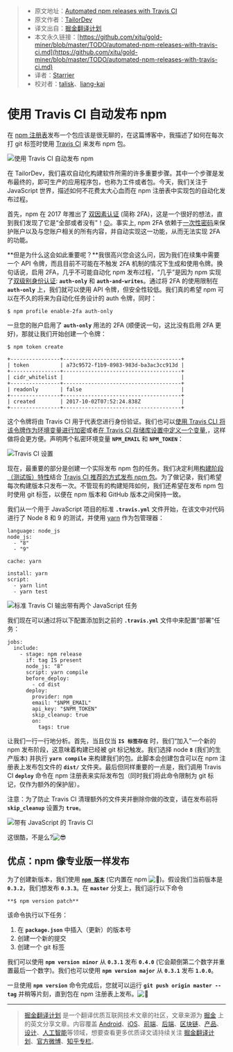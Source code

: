 > * 原文地址：[Automated npm releases with Travis CI](https://tailordev.fr/blog/2018/03/15/automated-npm-releases-with-travis-ci/)
> * 原文作者：[TailorDev](https://tailordev.fr)
> * 译文出自：[掘金翻译计划](https://github.com/xitu/gold-miner)
> * 本文永久链接：[https://github.com/xitu/gold-miner/blob/master/TODO/automated-npm-releases-with-travis-ci.md](https://github.com/xitu/gold-miner/blob/master/TODO/automated-npm-releases-with-travis-ci.md)
> * 译者：[Starrier](https://github.com/Starriers)
> * 校对者：[talisk](https://github.com/talisk)、[liang-kai](https://github.com/liang-kai)

# 使用 Travis CI 自动发布 npm 

在 [npm 注册表](https://www.npmjs.com/)发布一个包应该是很无聊的，在这篇博客中，我描述了如何在每次打 git 标签时使用 [Travis CI](https://travis-ci.org/) 来发布 npm 包。

![使用 Travis CI 自动发布 npm](https://tailordev.fr/img/post/2018/03/automated-npm-releases.png)

在 TailorDev，我们喜欢自动化构建软件所需的许多重要步骤。其中一个步骤是发布最终的，即可生产的应用程序包，也称为工件或者包。今天，我们关注于 JavaScript 世界，描述如何不花费太大心血而在 npm 注册表中实现包的自动化发布过程。

首先，npm 在 2017 年推出了 [双因素认证](https://docs.npmjs.com/getting-started/using-two-factor-authentication) (简称 2FA)，这是一个很好的想法，直到我们发现了它是“全部或者没有”！[:confused:](https://assets.github.com/images/icons/emoji/unicode/1f615.png ":confused:")。事实上, npm 2FA 依赖于[一次性密码](https://en.wikipedia.org/wiki/One-time_password)来保护账户以及与您账户相关的所有内容，并自动实现这一功能，从而无法实现 2FA 的功能。

**但是为什么这会如此重要呢？**我很高兴您会这么问，因为我们在续集中需要一个 API 令牌，而且目前不可能在不触发 2FA 机制的情况下生成和使用令牌。换句话说，启用 2FA，几乎不可能自动化 npm 发布过程，“几乎”是因为 npm 实现了[双级别身份认证](https://docs.npmjs.com/getting-started/using-two-factor-authentication#levels-of-authentication): **`auth-only`**  和 **`auth-and-writes`**。通过将 2FA 的使用限制在 **`auth-only`** 上，我们就可以使用 API 令牌，但安全性较低。我们真的希望 npm 可以在不久的将来为自动化任务设计的 auth 令牌，同时：

```
$ npm profile enable-2fa auth-only
```

一旦您的账户启用了 **`auth-only`** 用法的 2FA (顺便说一句，这比没有启用 2FA 更好)，那就让我们开始创建一个令牌：

```
$ npm token create

+----------------+--------------------------------------+
| token          | a73c9572-f1b9-8983-983d-ba3ac3cc913d |
+----------------+--------------------------------------+
| cidr_whitelist |                                      |
+----------------+--------------------------------------+
| readonly       | false                                |
+----------------+--------------------------------------+
| created        | 2017-10-02T07:52:24.838Z             |
+----------------+--------------------------------------+
```

这个令牌将由 Travis CI 用于代表您进行身份验证。我们也可以[使用 Travis CLI 将该令牌作为环境变量进行加密](https://docs.travis-ci.com/user/environment-variables/#Encrypting-environment-variables)或者[在 Travis CI 存储库设置中定义一个变量](https://docs.travis-ci.com/user/environment-variables/#Defining-Variables-in-Repository-Settings),，这样做将会更方便。声明两个私密环境变量 **`NPM_EMAIL`** 和 **`NPM_TOKEN`**：

![Travis CI 设置](https://tailordev.fr/img/post/2018/03/travis-ci-settings.png)

现在，最重要的部分是创建一个实际发布 npm 包的任务。我们决定利用[构建阶段（测试版）特性](https://docs.travis-ci.com/user/build-stages/)结合 [Travis CI 推荐的方式发布 npm 包](https://docs.travis-ci.com/user/deployment/npm/)。为了做记录，我们希望每次构建版本只发布一次。不管现有的构建矩阵如何，我们还希望在发布 npm 包时使用 git 标签，以便在 npm 版本和 GitHub 版本之间保持一致。

我们从一个用于 JavaScript 项目的标准 **`.travis.yml`** 文件开始，在该文中对代码进行了 Node 8 和 9 的测试，并使用 [yarn](https://yarnpkg.com/) 作为包管理器：

```
language: node_js
node_js:
  - "8"
  - "9"

cache: yarn

install: yarn
script:
  - yarn lint
  - yarn test
```

![标准 Travis CI 输出带有两个 JavaScript 任务](https://tailordev.fr/img/post/2018/03/travis-ci-two-jobs-node.png)

我们现在可以通过将以下配置添加到之前的 **`.travis.yml`** 文件中来配置“部署”任务：

```
jobs:
  include:
    - stage: npm release
      if: tag IS present
      node_js: "8"
      script: yarn compile
      before_deploy:
        - cd dist
      deploy:
        provider: npm
        email: "$NPM_EMAIL"
        api_key: "$NPM_TOKEN"
        skip_cleanup: true
        on:
          tags: true
```

让我们一行一行地分析。首先，当且仅当 **`IS 标签存在`** 时，我们“加入”一个新的 npm 发布阶段，这意味着构建已经被 git 标记触发。我们选择 node **`8`** (我们的生产版本) 并执行 **`yarn compile`** 来构建我们的包。此脚本会创建包含可以在 npm 注册表上发布包文件的 **`dist/`** 文件夹。最后但同样重要的一点是，我们调用 Travis CI **`deploy`** 命令在 npm 注册表来实际发布包（同时我们将此命令限制为 git 标记，仅作为额外的保护层）。

注意：为了防止 Travis CI 清理额外的文件夹并删除你做的改变，请在发布前将 **`skip_cleanup`** 设置为 **`true`**。 

![带有 JavaScript 的 Travis CI](https://tailordev.fr/img/post/2018/03/travis-ci-build-stages.png)

这很酷，不是么?![:sunglasses:](https://assets.github.com/images/icons/emoji/unicode/1f60e.png ":sunglasses:")

## 优点：npm 像专业版一样发布

为了创建新版本，我们使用 [**`npm 版本`**](https://docs.npmjs.com/cli/version) (它内置在 npm ![:rocket:](https://assets.github.com/images/icons/emoji/unicode/1f680.png ":rocket:"))。假设我们当前版本是 **`0.3.2`**，我们想发布 **`0.3.3`**。在 **`master`** 分支上，我们运行以下命令

```
**$ npm version patch**
```

该命令执行以下任务：

1.  在 **`package.json`** 中插入（更新）的版本号
2.  创建一个新的提交
3.  创建一个 git 标签

我们可以使用 **`npm version minor`** 从 **`0.3.1`** 发布 **`0.4.0`** (它会颠倒第二个数字并重置最后一个数字)。我们也可以使用 **`npm version major`** 从 **`0.3.1`** 发布 **`1.0.0`**。 

一旦使用 **`npm version`** 命令完成后，您就可以运行 **`git push origin master --tag`** 并稍等片刻，直到包在 npm 注册表上发布。![:tada:](https://assets.github.com/images/icons/emoji/unicode/1f389.png ":tada:")


---

> [掘金翻译计划](https://github.com/xitu/gold-miner) 是一个翻译优质互联网技术文章的社区，文章来源为 [掘金](https://juejin.im) 上的英文分享文章。内容覆盖 [Android](https://github.com/xitu/gold-miner#android)、[iOS](https://github.com/xitu/gold-miner#ios)、[前端](https://github.com/xitu/gold-miner#前端)、[后端](https://github.com/xitu/gold-miner#后端)、[区块链](https://github.com/xitu/gold-miner#区块链)、[产品](https://github.com/xitu/gold-miner#产品)、[设计](https://github.com/xitu/gold-miner#设计)、[人工智能](https://github.com/xitu/gold-miner#人工智能)等领域，想要查看更多优质译文请持续关注 [掘金翻译计划](https://github.com/xitu/gold-miner)、[官方微博](http://weibo.com/juejinfanyi)、[知乎专栏](https://zhuanlan.zhihu.com/juejinfanyi)。
